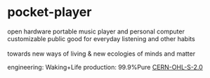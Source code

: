 # pocket-player

open hardware portable music player and personal computer\
customizable public good for everyday listening and other habits\
\
towards new ways of living & new ecologies of minds and matter

engineering: Waking+Life
production: 99.9%Pure
[CERN-OHL-S-2.0](https://choosealicense.com/licenses/cern-ohl-s-2.0/)
